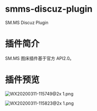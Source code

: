 # smms-discuz-plugin
SM.MS Discuz Plugin

# 插件简介

SM.MS 图床插件基于官方 API2.0。

# 插件预览

![WX20200311-115749@2x _1_.png](https://i.loli.net/2020/03/11/fvwDoAMQpZVxO2I.png)

![WX20200311-115823@2x _1_.png](https://i.loli.net/2020/03/11/5XLDEB2WsQJG6yr.png)
